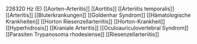 226320 Hz (E)
[[Aorten-Arteritis]]
[[Aortitis]]
[[Arteriitis temporalis]]
[[Arteritis]]
[[Bluterkrankungen]]
[[Goldenhar Syndrom]]
[[Hämatologische Krankheiten]]
[[Horton Riesenzellarteriitis]]
[[Horton-Krankheit]]
[[Hyperhidrosis]]
[[Kraniale Arteritis]]
[[Oculoauriculovertebral Syndrom]]
[[Parasiten Trypanosoma rhodesiense]]
[[Riesenzellarteriitis]]
